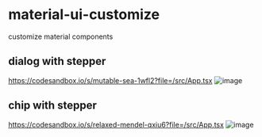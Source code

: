 # material-ui-customize
customize material components

## dialog with stepper
https://codesandbox.io/s/mutable-sea-1wfl2?file=/src/App.tsx
![image](https://user-images.githubusercontent.com/79430200/109629810-937a4f80-7b87-11eb-8666-16334ea15b6a.png)

## chip with stepper
https://codesandbox.io/s/relaxed-mendel-qxiu6?file=/src/App.tsx
![image](https://user-images.githubusercontent.com/79430200/109731938-8a2cc980-7bff-11eb-9459-79292852c0ef.png)

